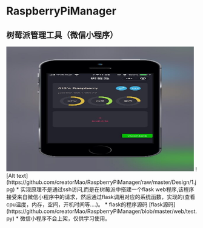 # RaspberryPiManager
## 树莓派管理工具（微信小程序）

<img src="https://github.com/creatorMao/RaspberryPiManager/raw/master/Design/1.jpg"  height="330" width="495">
![Alt text](https://github.com/creatorMao/RaspberryPiManager/raw/master/Design/1.jpg)
* 实现原理不是通过ssh访问,而是在树莓派中搭建一个flask web程序,该程序接受来自微信小程序中的请求，然后通过flask调用对应的系统函数，实现的(查看cpu温度，内存，空间，开机时间等....)。
* flask的程序源码 [flask源码](https://github.com/creatorMao/RaspberryPiManager/blob/master/web/test.py)
* 微信小程序不会上架，仅供学习使用。


